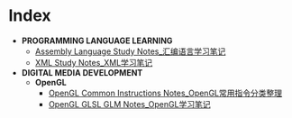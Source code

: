 # Index

- **PROGRAMMING LANGUAGE LEARNING**
  - [Assembly Language Study Notes_汇编语言学习笔记](Software%20Engineering/Programming%20Languages%20Learning/Assembly/Assembly%20Language%20Study%20Notes_汇编语言学习笔记.pdf)
  - [XML Study Notes_XML学习笔记](Software%20Engineering/Programming%20Languages%20Learning/XML/XML%20Study%20Notes_XML学习笔记.pdf)
- **DIGITAL MEDIA DEVELOPMENT**
  - **OpenGL**
    - [OpenGL Common Instructions Notes_OpenGL常用指令分类整理](Software%20Engineering/Game%20Programming%20and%20Design/OpenGL/OpenGL%20Common%20Instructions%20Notes_OpenGL常用指令分类整理.pdf)
    - [OpenGL GLSL GLM Notes_OpenGL学习笔记](Software%20Engineering/Game%20Programming%20and%20Design/OpenGL/OpenGL%20GLSL%20GLM%20Notes_OpenGL学习笔记.pdf)
